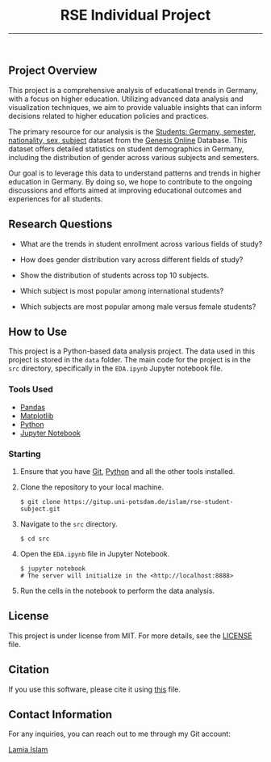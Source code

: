 &#xa0;

<h1 align="center">RSE Individual Project</h1>

<hr>


<br>

## Project Overview ##

This project is a comprehensive analysis of educational trends in Germany, with a focus on higher education. Utilizing advanced data analysis and visualization techniques, we aim to provide valuable insights that can inform decisions related to higher education policies and practices.

The primary resource for our analysis is the [Students: Germany, semester, nationality, sex, subject](https://www-genesis.destatis.de/genesis//online?operation=table&code=21311-0003&bypass=true&levelindex=1&levelid=1714001036017#abreadcrumb) dataset from the [Genesis Online](https://www-genesis.destatis.de/genesis/online) Database. This dataset offers detailed statistics on student demographics in Germany, including the distribution of gender across various subjects and semesters.

Our goal is to leverage this data to understand patterns and trends in higher education in Germany. By doing so, we hope to contribute to the ongoing discussions and efforts aimed at improving educational outcomes and experiences for all students.

## Research Questions ##

- What are the trends in student enrollment across various fields of study?

- How does gender distribution vary across different fields of study?

- Show the distribution of students across top 10 subjects.

- Which subject is most popular among international students?

- Which subjects are most popular among male versus female students?


## How to Use ##

This project is a Python-based data analysis project. The data used in this project is stored in the `data` folder. The main code for the project is in the `src` directory, specifically in the `EDA.ipynb` Jupyter notebook file.

### Tools Used ###

- [Pandas](https://pandas.pydata.org)
- [Matplotlib](https://matplotlib.org)
- [Python](https://www.python.org)
- [Jupyter Notebook](https://jupyter.org)


### Starting ###

1. Ensure that you have [Git](https://git-scm.com), [Python](https://www.python.org) and all the other tools installed.
   
2. Clone the repository to your local machine.
   ```
   $ git clone https://gitup.uni-potsdam.de/islam/rse-student-subject.git
   ```

3. Navigate to the `src` directory.
   ```
   $ cd src
   ```

4. Open the `EDA.ipynb` file in Jupyter Notebook.
   ```
   $ jupyter notebook
   # The server will initialize in the <http://localhost:8888>
   ```

5. Run the cells in the notebook to perform the data analysis.


## License ##

This project is under license from MIT. For more details, see the [LICENSE](LICENSE) file.

## Citation ##

If you use this software, please cite it using [this](CITATION.cff) file.

## Contact Information ##

For any inquiries, you can reach out to me through my Git account:

<a href="https://gitup.uni-potsdam.de/islam" target="_blank">Lamia Islam</a>
